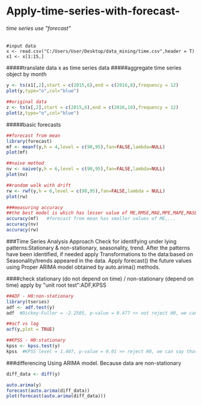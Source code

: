 # Apply-time-series-with-forecast-
###### time series use "forecast" ######
```{R}
#input data
x <- read.csv("C:/Users/User/Desktop/data_mining/time.csv",header = T) 
x1 <- x[1:15,]
```

#####translate data x as time series data
#####aggregate time series object by month
```R
y <- ts(x1[,2],start = c(2015,6),end = c(2016,8),frequency = 12)
plot(y,type="o",col="blue")

##original data
z <- ts(x[,2],start = c(2015,6),end = c(2016,10),frequency = 12)
plot(z,type="o",col="blue")
```

#####basic forecasts
```r
##forecast from mean
library(forecast)
mf <- meanf(y,h = 4,level = c(90,95),fan=FALSE,lambda=NULL)
plot(mf)

##naive method
nv <- naive(y,h = 6,level = c(90,95),fan=FALSE,lambda=NULL)
plot(nv)

##random walk with drift
rw <- rwf(y,h = 6,level = c(90,95),fan=FALSE,lambda = NULL)
plot(rw)

###measuring accuracy
##the best model is which has lesser value of ME,RMSE,MAE,MPE,MAPE,MASE 
accuracy(mf)   #forecast from mean has smaller values of ME,...
accuracy(nv)
accuracy(rw)
```

###Time Series Analysis Approach
    Check for identifying under lying patterns:Stationary & non-stationary, seasonality, trend.
    After the patterns have been identified, if needed apply Transformations to the data:based on Seasonality/trends appeared in the data.
    Apply forecast() the future values using Proper ARIMA model obtained by auto.arima() methods.

####check stationary (do not depend on time) / non-stationary (depend on time)
    apply by "unit root test":ADF,KPSS

```r
##ADF - H0:non-stationary
library(tseries)
adf <- adf.test(y)
adf  #Dickey-Fuller = -2.2505, p-value = 0.477 >> not reject H0, we can't say that data is stationary

##acf vs lag
acf(y,plot = TRUE)

##KPSS - H0:stationary
kpss <- kpss.test(y)
kpss  #KPSS level = 1.407, p-value = 0.01 >> reject H0, we can say that data are non-stationary
```

###differencing
    Using ARIMA model. Because data are non-stationary
```r
diff_data <- diff(y)

auto.arima(y)
forecast(auto.arima(diff_data))
plot(forecast(auto.arima(diff_data)))
```

